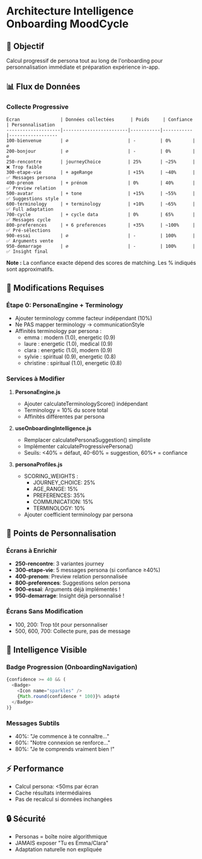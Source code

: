 # Architecture Intelligence Onboarding MoodCycle

## 🎯 Objectif
Calcul progressif de persona tout au long de l'onboarding pour personnalisation immédiate et préparation expérience in-app.

## 📊 Flux de Données

### Collecte Progressive
```
Écran               | Données collectées      | Poids     | Confiance | Personnalisation
--------------------|------------------------|-----------|-----------|------------------
100-bienvenue       | ∅                      | -         | 0%        | ∅
200-bonjour         | ∅                      | -         | 0%        | ∅
250-rencontre       | journeyChoice          | 25%       | ~25%      | ❌ Trop faible
300-etape-vie       | + ageRange             | +15%      | ~40%      | ✅ Messages persona
400-prenom          | + prénom               | 0%        | 40%       | ✅ Preview relation
500-avatar          | + tone                 | +15%      | ~55%      | ✅ Suggestions style
600-terminology     | + terminology          | +10%      | ~65%      | ✅ Full adaptation
700-cycle           | + cycle data           | 0%        | 65%       | ✅ Messages cycle
800-preferences     | + 6 preferences        | +35%      | ~100%     | ✅ Pré-sélections
900-essai           | ∅                      | -         | 100%      | ✅ Arguments vente
950-demarrage       | ∅                      | -         | 100%      | ✅ Insight final
```

**Note :** La confiance exacte dépend des scores de matching. Les % indiqués sont approximatifs.

## 🔧 Modifications Requises

### Étape 0: PersonaEngine + Terminology
- Ajouter terminology comme facteur indépendant (10%)
- Ne PAS mapper terminology → communicationStyle
- Affinités terminology par persona :
  - emma : modern (1.0), energetic (0.9)
  - laure : energetic (1.0), medical (0.9)
  - clara : energetic (1.0), modern (0.9)
  - sylvie : spiritual (0.9), energetic (0.8)
  - christine : spiritual (1.0), energetic (0.8)

### Services à Modifier
1. **PersonaEngine.js**
   - Ajouter calculateTerminologyScore() indépendant
   - Terminology = 10% du score total
   - Affinités différentes par persona

2. **useOnboardingIntelligence.js**
   - Remplacer calculatePersonaSuggestion() simpliste
   - Implémenter calculateProgressivePersona()
   - Seuils: <40% = défaut, 40-60% = suggestion, 60%+ = confiance

3. **personaProfiles.js**
   - SCORING_WEIGHTS : 
     - JOURNEY_CHOICE: 25%
     - AGE_RANGE: 15%
     - PREFERENCES: 35%
     - COMMUNICATION: 15%
     - TERMINOLOGY: 10%
   - Ajouter coefficient terminology par persona

## 📝 Points de Personnalisation

### Écrans à Enrichir
- **250-rencontre**: 3 variantes journey
- **300-etape-vie**: 5 messages persona (si confiance ≥40%)
- **400-prenom**: Preview relation personnalisée
- **800-preferences**: Suggestions selon persona
- **900-essai**: Arguments déjà implémentés !
- **950-demarrage**: Insight déjà personnalisé !

### Écrans Sans Modification
- 100, 200: Trop tôt pour personnaliser
- 500, 600, 700: Collecte pure, pas de message

## 🎨 Intelligence Visible

### Badge Progression (OnboardingNavigation)
```javascript
{confidence >= 40 && (
  <Badge>
    <Icon name="sparkles" />
    {Math.round(confidence * 100)}% adapté
  </Badge>
)}
```

### Messages Subtils
- 40%: "Je commence à te connaître..."
- 60%: "Notre connexion se renforce..."
- 80%: "Je te comprends vraiment bien !"

## ⚡ Performance

- Calcul persona: <50ms par écran
- Cache résultats intermédiaires
- Pas de recalcul si données inchangées

## 🔒 Sécurité

- Personas = boîte noire algorithmique
- JAMAIS exposer "Tu es Emma/Clara"
- Adaptation naturelle non expliquée